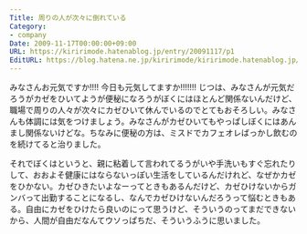 ```yaml
---
Title: 周りの人が次々に倒れている
Category:
- company
Date: 2009-11-17T00:00:00+09:00
URL: https://kiririmode.hatenablog.jp/entry/20091117/p1
EditURL: https://blog.hatena.ne.jp/kiririmode/kiririmode.hatenablog.jp/atom/entry/8454420450078212391
---
```



みなさんお元気ですか!!!! 今日も元気してますか!!!!!!!
じつは、みなさんが元気だろうがカゼをひいてようが便秘になろうがぼくにはほとんど関係ないんだけど、職場で周りの人々が次々にカゼひいて休んでいるのでとてもおそろしい。みなさんも体調には気をつけましょう。みなさんがカゼひいてもやっぱしぼくにはあんまし関係ないけどな。ちなみに便秘の方は、ミスドでカフェオレばっかし飲むのを続けてると治りました。

それでぼくはというと、親に粘着して言われてるうがいや手洗いもすぐ忘れたりして、おおよそ健康にはならないっぽい生活をしているんだけれど、なぜかカゼをひかない。カゼひきたいよなーってときもあるんだけど、カゼひけないからガンバって出勤することになるし、なんでカゼひけないんだろうって悩むときもある。自由にカゼをひけたら良いのにって思うけど、そういうのってまだできないから、人間が自由だなんてウソっぱちだ、そういうふうに思いました。
